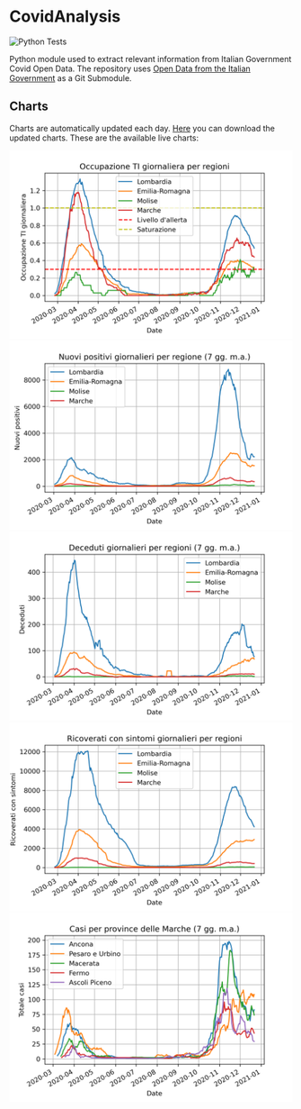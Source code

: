 # CovidAnalysis
![Python Tests](https://github.com/maldins46/CovidAnalysis/workflows/Python%20Tests/badge.svg)

Python module used to extract relevant information from Italian Government Covid Open Data. The repository uses [Open Data from the Italian Government](https://github.com/pcm-dpc/COVID-19) as a Git Submodule.

## Charts
Charts are automatically updated each day. [Here](https://github.com/maldins46/CovidAnalysis/releases/latest) you can download the updated charts. These are the available live charts:

![Occupazione TI per regioni](./docs/ti_per_regioni.png)
![Positivi per regioni](./docs/positivi_per_regioni.png)
![Deceduti per regioni](./docs/deceduti_per_regioni.png)
![Ricoverati con sintomi per regioni](./docs/ricoverati_con_sintomi_per_regioni.png)
![Deceduti per regioni](./docs/totale_casi_per_province_marche.png)
